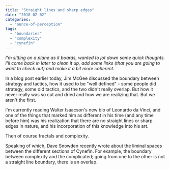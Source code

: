 ```yaml
---
title: "Straight lines and sharp edges"
date: "2018-02-02"
categories: 
  - "ounce-of-perception"
tags: 
  - "boundaries"
  - "complexity"
  - "cynefin"
---
```


_I'm sitting on a plane as it boards, wanted to jot down some quick thoughts. I'll come back in later to clean it up, add some links (that you are going to want to check out) and make it a bit more coherent._

In a blog post earlier today, Jim McGee discussed the boundary between strategy and tactics, how it used to be "well defined" - some people did strategy, some did tactics, and the two didn't really overlap. But how it never really was so cut and dried and how we are realizing that. But we aren't the first.

I'm currently reading Walter Isaacson's new bio of Leonardo da Vinci, and one of the things that marked him as different in his time (and any time before him) was his realization that there are no straight lines or sharp edges in nature, and his incorporation of this knowledge into his art.

Then of course fractals and complexity.

Speaking of which, Dave Snowden recently wrote about the liminal spaces between the different sections of Cynefin. For example, the boundary between complexity and the complicated; going from one to the other is not a straight line boundary, there is an overlap.
